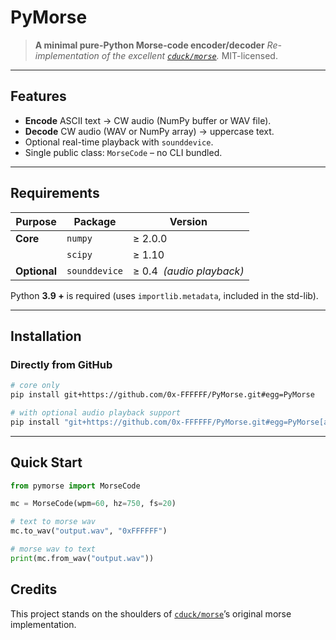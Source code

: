 # PyMorse

> **A minimal pure-Python Morse-code encoder/decoder**
> *Re-implementation of the excellent [`cduck/morse`](https://github.com/cduck/morse).*
> MIT-licensed.

---

## Features

* **Encode** ASCII text → CW audio (NumPy buffer or WAV file).
* **Decode** CW audio (WAV or NumPy array) → uppercase text.
* Optional real-time playback with `sounddevice`.
* Single public class: `MorseCode` – no CLI bundled.

---

## Requirements

|   Purpose    |      Package      |         Version        |
|--------------|-------------------|------------------------|
|   **Core**   | `numpy`           | ≥ 2.0.0                |
|              | `scipy`           | ≥ 1.10                 |
| **Optional** | `sounddevice`     | ≥ 0.4 &nbsp;*(audio playback)* |

Python **3.9 +** is required (uses `importlib.metadata`, included in the std-lib).

---

## Installation

### Directly from GitHub

```bash
# core only
pip install git+https://github.com/0x-FFFFFF/PyMorse.git#egg=PyMorse

# with optional audio playback support
pip install "git+https://github.com/0x-FFFFFF/PyMorse.git#egg=PyMorse[audio]"
```

---

## Quick Start

```py
from pymorse import MorseCode

mc = MorseCode(wpm=60, hz=750, fs=20)

# text to morse wav
mc.to_wav("output.wav", "0xFFFFFF")

# morse wav to text
print(mc.from_wav("output.wav"))
```

## Credits

This project stands on the shoulders of [`cduck/morse`](https://github.com/cduck/morse)’s original morse implementation.
